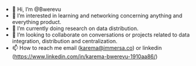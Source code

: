 - 👋 Hi, I’m @Bwerevu
- 👀 I’m interested in learning and networking concerning anything and everything product.
- 🌱 I’m currently doing research on data distribution.
- 💞️ I’m looking to collaborate on conversations or projects related to data integration, distribution and centralization.
- 📫 How to reach me email (karema@immersa.co) or linkedin (https://www.linkedin.com/in/karema-bwerevu-1910aa86/)

<!---
Bwerevu/Bwerevu is a ✨ special ✨ repository because its `README.md` (this file) appears on your GitHub profile.
You can click the Preview link to take a look at your changes.
--->
